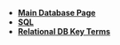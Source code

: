 - [**Main Database Page**](/databases/)  
- [**SQL**](/databases/relational_databases/sql)
- [**Relational DB Key Terms**](/databases/relational_databases/database_key_terms)